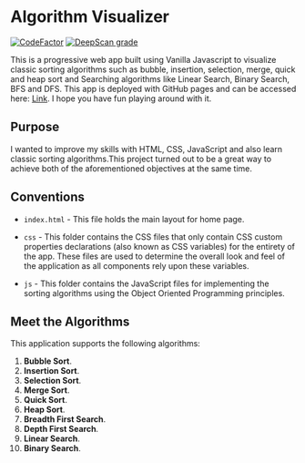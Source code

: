 # Algorithm Visualizer

[![CodeFactor](https://www.codefactor.io/repository/github/anandman03/algorithms-visualizer/badge)](https://www.codefactor.io/repository/github/anandman03/algorithms-visualizer)
[![DeepScan grade](https://deepscan.io/api/teams/10851/projects/14684/branches/277883/badge/grade.svg)](https://deepscan.io/dashboard#view=project&tid=10851&pid=14684&bid=277883)

This is a progressive web app built using Vanilla Javascript to visualize classic sorting algorithms such as bubble, insertion, selection, merge, quick and heap sort and Searching algorithms like Linear Search, Binary Search, BFS and DFS. This app is deployed with GitHub pages and can be accessed here: [Link](https://anandman03.github.io/Algorithms-Visualizer/). I hope you have fun playing around with it.


## Purpose

I wanted to improve my skills with HTML, CSS, JavaScript and also learn classic sorting algorithms.This project turned out to be a great way to achieve both of the aforementioned objectives at the same time.

## Conventions

* `index.html` - This file holds the main layout for home page.

* `css` - This folder contains the CSS files that only contain CSS custom properties declarations (also known as CSS variables) for the entirety of the app. These files are used to determine the overall look and feel of the application as all components rely upon these variables.

* `js` - This folder contains the JavaScript files for implementing the sorting algorithms using the Object Oriented Programming principles.

## Meet the Algorithms

This application supports the following algorithms:

1. **Bubble Sort**.
2. **Insertion Sort**.
3. **Selection Sort**.
4. **Merge Sort**.
5. **Quick Sort**.
6. **Heap Sort**.
7. **Breadth First Search**.
8. **Depth First Search**.
9. **Linear Search**.
10. **Binary Search**.
